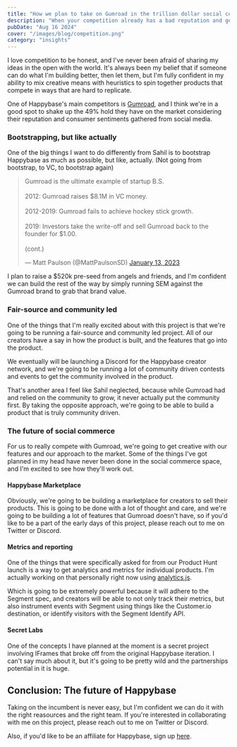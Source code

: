 ```yaml
---
title: "How we plan to take on Gumroad in the trillion dollar social commerce market"
description: "When your competition already has a bad reputation and gets sold back to the founder for pennies, you know there's a gap in the market ready to be filled."
pubDate: "Aug 16 2024"
cover: "/images/blog/competition.png"
category: "insights"
---
```


I love competition to be honest, and I've never been afraid of sharing my ideas in the open with the world. It's always been my belief that if someone can do what I'm building better, then let them, but I'm fully confident in my ability to mix creative means with heuristics to spin together products that compete in ways that are hard to replicate.

One of Happybase's main competitors is [Gumroad](https://www.gumroad.com), and I think we're in a good spot to shake up the 49% hold they have on the market considering their reputation and consumer sentiments gathered from social media. 

### Bootstrapping, but like actually

One of the big things I want to do differently from Sahil is to bootstrap Happybase as much as possible, but like, actually. (Not going from bootstrap, to VC, to bootstrap again)

<blockquote class="twitter-tweet"><p lang="en" dir="ltr">Gumroad is the ultimate example of startup B.S.<br><br>2012: Gumroad raises $8.1M in VC money.<br><br>2012-2019: Gumroad fails to achieve hockey stick growth.<br><br>2019: Investors take the write-off and sell Gumroad back to the founder for $1.00.<br><br>(cont.)</p>&mdash; Matt Paulson (@MattPaulsonSD) <a href="https://twitter.com/MattPaulsonSD/status/1614038190700085249?ref_src=twsrc%5Etfw">January 13, 2023</a></blockquote> <script async src="https://platform.twitter.com/widgets.js" charset="utf-8"></script> 

I plan to raise a $520k pre-seed from angels and friends, and I'm confident we can build the rest of the way by simply running SEM against the Gumroad brand to grab that brand value. 

### Fair-source and community led

One of the things that I'm really excited about with this project is that we're going to be running a fair-source and community led project. All of our creators have a say in how the product is built, and the features that go into the product.

We eventually will be launching a Discord for the Happybase creator network, and we're going to be running a lot of community driven contests and events to get the community involved in the product.

That's another area I feel like Sahil neglected, because while Gumroad had and relied on the community to grow, it never actually put the community first. By taking the opposite approach, we're going to be able to build a product that is truly community driven.

### The future of social commerce

For us to really compete with Gumroad, we're going to get creative with our features and our approach to the market. Some of the things I've got planned in my head have never been done in the social commerce space, and I'm excited to see how they'll work out.


#### Happybase Marketplace

Obviously, we're going to be building a marketplace for creators to sell their products. This is going to be done with a lot of thought and care, and we're going to be building a lot of features that Gumroad doesn't have, so if you'd like to be a part of the early days of this project, please reach out to me on Twitter or Discord.

#### Metrics and reporting

One of the things that were specifically asked for from our Product Hunt launch is a way to get analytics and metrics for individual products. I'm actually working on that personally right now using [analytics.js](https://github.com/segmentio/analytics.js/). 

Which is going to be extremely powerful because it will adhere to the Segment spec, and creators will be able to not only track their metrics, but also instrument events with Segment using things like the Customer.io destination, or identify visitors with the Segment Identify API.

#### Secret Labs

One of the concepts I have planned at the moment is a secret project involving IFrames that broke off from the original Happybase iteration. I can't say much about it, but it's going to be pretty wild and the partnerships potential in it is huge.


## Conclusion: The future of Happybase

Taking on the incumbent is never easy, but I'm confident we can do it with the right reasources and the right team. If you're interested in collaborating with me on this project, please reach out to me on Twitter or Discord.

Also, if you'd like to be an affiliate for Happybase, sign up [here](https://happybase.getrewardful.com/signup).
